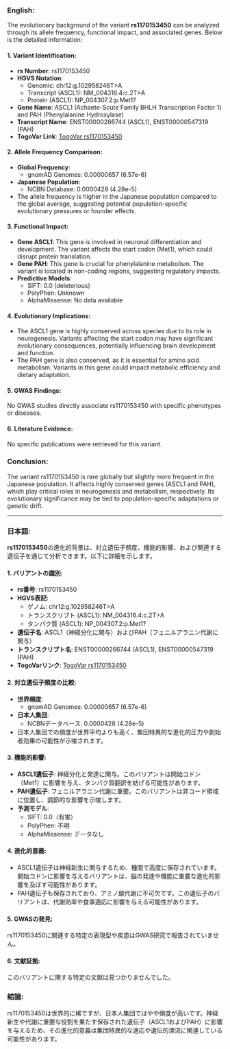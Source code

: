 ### English:
The evolutionary background of the variant **rs1170153450** can be analyzed through its allele frequency, functional impact, and associated genes. Below is the detailed information:

#### 1. **Variant Identification**:
- **rs Number**: rs1170153450
- **HGVS Notation**: 
  - Genomic: chr12:g.102958246T>A
  - Transcript (ASCL1): NM_004316.4:c.2T>A
  - Protein (ASCL1): NP_004307.2:p.Met1?
- **Gene Name**: ASCL1 (Achaete-Scute Family BHLH Transcription Factor 1) and PAH (Phenylalanine Hydroxylase)
- **Transcript Name**: ENST00000266744 (ASCL1), ENST00000547319 (PAH)
- **TogoVar Link**: [TogoVar rs1170153450](https://togovar.org/variant/tgv380877758)

#### 2. **Allele Frequency Comparison**:
- **Global Frequency**: 
  - gnomAD Genomes: 0.00000657 (6.57e-6)
- **Japanese Population**: 
  - NCBN Database: 0.0000428 (4.28e-5)
- The allele frequency is higher in the Japanese population compared to the global average, suggesting potential population-specific evolutionary pressures or founder effects.

#### 3. **Functional Impact**:
- **Gene ASCL1**: This gene is involved in neuronal differentiation and development. The variant affects the start codon (Met1), which could disrupt protein translation.
- **Gene PAH**: This gene is crucial for phenylalanine metabolism. The variant is located in non-coding regions, suggesting regulatory impacts.
- **Predictive Models**:
  - SIFT: 0.0 (deleterious)
  - PolyPhen: Unknown
  - AlphaMissense: No data available

#### 4. **Evolutionary Implications**:
- The ASCL1 gene is highly conserved across species due to its role in neurogenesis. Variants affecting the start codon may have significant evolutionary consequences, potentially influencing brain development and function.
- The PAH gene is also conserved, as it is essential for amino acid metabolism. Variants in this gene could impact metabolic efficiency and dietary adaptation.

#### 5. **GWAS Findings**:
No GWAS studies directly associate rs1170153450 with specific phenotypes or diseases.

#### 6. **Literature Evidence**:
No specific publications were retrieved for this variant.

### Conclusion:
The variant rs1170153450 is rare globally but slightly more frequent in the Japanese population. It affects highly conserved genes (ASCL1 and PAH), which play critical roles in neurogenesis and metabolism, respectively. Its evolutionary significance may be tied to population-specific adaptations or genetic drift.

---

### 日本語:
**rs1170153450**の進化的背景は、対立遺伝子頻度、機能的影響、および関連する遺伝子を通じて分析できます。以下に詳細を示します。

#### 1. **バリアントの識別**:
- **rs番号**: rs1170153450
- **HGVS表記**: 
  - ゲノム: chr12:g.102958246T>A
  - トランスクリプト (ASCL1): NM_004316.4:c.2T>A
  - タンパク質 (ASCL1): NP_004307.2:p.Met1?
- **遺伝子名**: ASCL1（神経分化に関与）およびPAH（フェニルアラニン代謝に関与）
- **トランスクリプト名**: ENST00000266744 (ASCL1), ENST00000547319 (PAH)
- **TogoVarリンク**: [TogoVar rs1170153450](https://togovar.org/variant/tgv380877758)

#### 2. **対立遺伝子頻度の比較**:
- **世界頻度**: 
  - gnomAD Genomes: 0.00000657 (6.57e-6)
- **日本人集団**: 
  - NCBNデータベース: 0.0000428 (4.28e-5)
- 日本人集団での頻度が世界平均よりも高く、集団特異的な進化的圧力や創始者効果の可能性が示唆されます。

#### 3. **機能的影響**:
- **ASCL1遺伝子**: 神経分化と発達に関与。このバリアントは開始コドン（Met1）に影響を与え、タンパク質翻訳を妨げる可能性があります。
- **PAH遺伝子**: フェニルアラニン代謝に重要。このバリアントは非コード領域に位置し、調節的な影響を示唆します。
- **予測モデル**:
  - SIFT: 0.0（有害）
  - PolyPhen: 不明
  - AlphaMissense: データなし

#### 4. **進化的意義**:
- ASCL1遺伝子は神経新生に関与するため、種間で高度に保存されています。開始コドンに影響を与えるバリアントは、脳の発達や機能に重要な進化的影響を及ぼす可能性があります。
- PAH遺伝子も保存されており、アミノ酸代謝に不可欠です。この遺伝子のバリアントは、代謝効率や食事適応に影響を与える可能性があります。

#### 5. **GWASの発見**:
rs1170153450に関連する特定の表現型や疾患はGWAS研究で報告されていません。

#### 6. **文献証拠**:
このバリアントに関する特定の文献は見つかりませんでした。

### 結論:
rs1170153450は世界的に稀ですが、日本人集団ではやや頻度が高いです。神経新生や代謝に重要な役割を果たす保存された遺伝子（ASCL1およびPAH）に影響を与えるため、その進化的意義は集団特異的な適応や遺伝的漂流に関連している可能性があります。